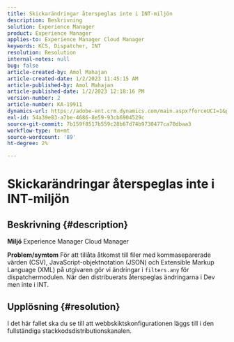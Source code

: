 ```yaml
---
title: Skickarändringar återspeglas inte i INT-miljön
description: Beskrivning
solution: Experience Manager
product: Experience Manager
applies-to: Experience Manager Cloud Manager
keywords: KCS, Dispatcher, INT
resolution: Resolution
internal-notes: null
bug: false
article-created-by: Amol Mahajan
article-created-date: 1/2/2023 11:45:15 AM
article-published-by: Amol Mahajan
article-published-date: 1/2/2023 12:18:16 PM
version-number: 2
article-number: KA-19911
dynamics-url: https://adobe-ent.crm.dynamics.com/main.aspx?forceUCI=1&pagetype=entityrecord&etn=knowledgearticle&id=110e60e6-928a-ed11-81ac-6045bd006ce9
exl-id: 54a39e83-a7be-4686-8e59-93cb6904529c
source-git-commit: 7b159f8517b559c28b67d74b9730477ca70dbaa3
workflow-type: tm+mt
source-wordcount: '89'
ht-degree: 2%

---
```


# Skickarändringar återspeglas inte i INT-miljön

## Beskrivning {#description}

<b>Miljö</b>
Experience Manager Cloud Manager


<b>Problem/symtom</b>
För att tillåta åtkomst till filer med kommaseparerade värden (CSV), JavaScript-objektnotation (JSON) och Extensible Markup Language (XML) på utgivaren gör vi ändringar i `filters.any` för dispatchermodulen. När den distribuerats återspeglas ändringarna i Dev men inte i INT.


## Upplösning {#resolution}

I det här fallet ska du se till att webbskiktskonfigurationen läggs till i den fullständiga stackkodsdistributionskanalen.
